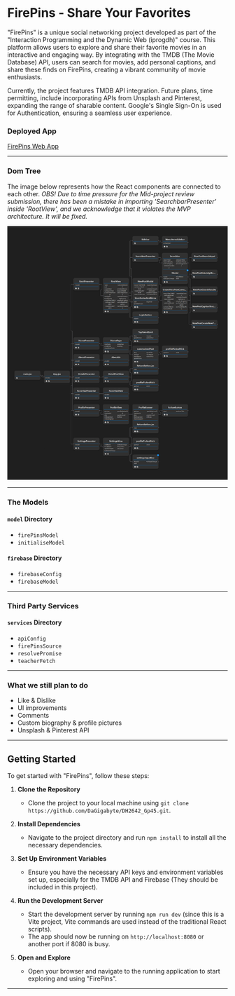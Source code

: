 # FirePins - Share Your Favorites

"FirePins" is a unique social networking project developed as part of the "Interaction Programming and the Dynamic Web (iprogdh)" course. This platform allows users to explore and share their favorite movies in an interactive and engaging way. By integrating with the TMDB (The Movie Database) API, users can search for movies, add personal captions, and share these finds on FirePins, creating a vibrant community of movie enthusiasts.

Currently, the project features TMDB API integration. Future plans, time permitting, include incorporating APIs from Unsplash and Pinterest, expanding the range of sharable content. Google's Single Sign-On is used for Authentication, ensuring a seamless user experience.

### Deployed App

[FirePins Web App](https://dh2642-gp45.web.app/)

---

### Dom Tree

The image below represents how the React components are connected to each other.
_OBS! Due to time pressure for the Mid-project review submission, there has been a mistake in importing 'SearchbarPresenter' inside 'RootView', and we acknowledge that it violates the MVP architecture. It will be fixed._

![React Component Dom Tree](dom-tree.png)

---

### The Models

#### `model` Directory

- `firePinsModel`
- `initialiseModel`

#### `firebase` Directory

- `firebaseConfig`
- `firebaseModel`

---

### Third Party Services

#### `services` Directory

- `apiConfig`
- `firePinsSource`
- `resolvePromise`
- `teacherFetch`

---

### What we still plan to do

- Like & Dislike
- UI improvements
- Comments
- Custom biography & profile pictures
- Unsplash & Pinterest API

---

## Getting Started

To get started with "FirePins", follow these steps:

1. **Clone the Repository**

   - Clone the project to your local machine using `git clone https://github.com/DaGigabyte/DH2642_Gp45.git`.

2. **Install Dependencies**

   - Navigate to the project directory and run `npm install` to install all the necessary dependencies.

3. **Set Up Environment Variables**

   - Ensure you have the necessary API keys and environment variables set up, especially for the TMDB API and Firebase (They should be included in this project).

4. **Run the Development Server**

   - Start the development server by running `npm run dev` (since this is a Vite project, Vite commands are used instead of the traditional React scripts).
   - The app should now be running on `http://localhost:8080` or another port if 8080 is busy.

5. **Open and Explore**
   - Open your browser and navigate to the running application to start exploring and using "FirePins".

---
